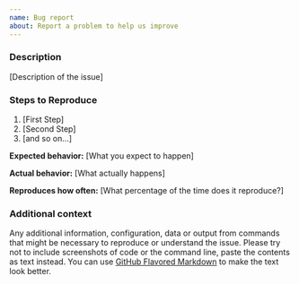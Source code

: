 ```yaml
---
name: Bug report
about: Report a problem to help us improve
---
```


<!--

Thanks for taking an interest in Bose Framework!

If you have a question that starts with "How to...", please see the Bose Framework Community page: https://omkar.cloud/community/.
The GitHub issue tracker's purpose is to deal with bug reports and feature requests for the project itself.

Keep in mind that by filing an issue, you are expected to comply with Bose Framework's Code of Conduct, including treating everyone with respect: https://github.com/omkarcloud/bose/blob/master/CODE_OF_CONDUCT.md

The following is a suggested template to structure your issue, you can find more guidelines at https://doc.omkar.cloud/en/latest/contributing.html#reporting-bugs

-->

### Description

[Description of the issue]

### Steps to Reproduce

1. [First Step]
2. [Second Step]
3. [and so on...]

**Expected behavior:** [What you expect to happen]

**Actual behavior:** [What actually happens]

**Reproduces how often:** [What percentage of the time does it reproduce?]

### Additional context

Any additional information, configuration, data or output from commands that might be necessary to reproduce or understand the issue. Please try not to include screenshots of code or the command line, paste the contents as text instead. You can use [GitHub Flavored Markdown](https://help.github.com/en/articles/creating-and-highlighting-code-blocks) to make the text look better.
